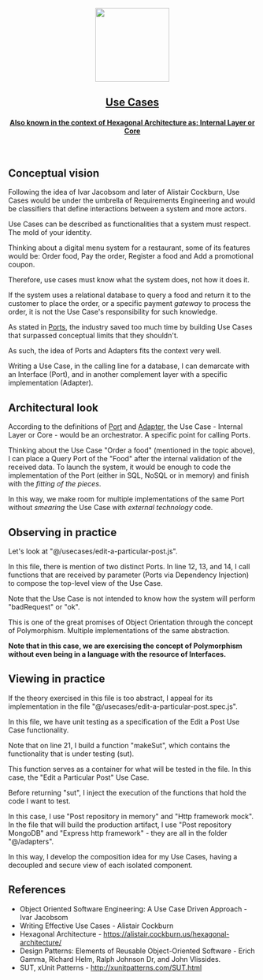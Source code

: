 <p align="center">
  <a href="https://pedromoraisf.medium.com">
    <img src="https://ouch-cdn2.icons8.com/W4rsar4DB9mqC4ftdCnIwiup-9uaGC1LT-aHrnJKuQg/rs:fit:610:580/czM6Ly9pY29uczgu/b3VjaC1wcm9kLmFz/c2V0cy9wbmcvMzAz/LzY3YjNiMmY5LTQ2/N2YtNGYxNi1hYzYw/LWE3NjUwYTI3NTUw/Zi5wbmc.png" height="150">
    <h2 align="center">Use Cases</h2>
    <h4 align="center">Also known in the context of Hexagonal Architecture as: Internal Layer or Core</h4>
  </a>
</p>
<br />

## Conceptual vision

Following the idea of Ivar Jacobsom and later of Alistair Cockburn, Use Cases would be under the umbrella of Requirements Engineering and would be classifiers that define interactions between a system and more actors.

Use Cases can be described as functionalities that a system must respect. The mold of your identity.

Thinking about a digital menu system for a restaurant, some of its features would be: Order food, Pay the order, Register a food and Add a promotional coupon.

Therefore, use cases must know what the system does, not how it does it.

If the system uses a relational database to query a food and return it to the customer to place the order, or a specific payment _gateway_ to process the order, it is not the Use Case's responsibility for such knowledge.

As stated in [Ports](./../ports/readme.md), the industry saved too much time by building Use Cases that surpassed conceptual limits that they shouldn't.

As such, the idea of Ports and Adapters fits the context very well.

Writing a Use Case, in the calling line for a database, I can demarcate with an Interface (Port), and in another complement layer with a specific implementation (Adapter).

## Architectural look

According to the definitions of [Port](./../ports/readme.md) and [Adapter](./../adapters/readme.md), the Use Case - Internal Layer or Core - would be an orchestrator. A specific point for calling Ports.

Thinking about the Use Case "Order a food" (mentioned in the topic above), I can place a Query Port of the "Food" after the internal validation of the received data. To launch the system, it would be enough to code the implementation of the Port (either in SQL, NoSQL or in memory) and finish with the _fitting of the pieces_.

In this way, we make room for multiple implementations of the same Port without _smearing_ the Use Case with _external technology_ code.

## Observing in practice

Let's look at "@/usecases/edit-a-particular-post.js".

In this file, there is mention of two distinct Ports. In line 12, 13, and 14, I call functions that are received by parameter (Ports via Dependency Injection) to compose the top-level view of the Use Case.

Note that the Use Case is not intended to know how the system will perform "badRequest" or "ok".

This is one of the great promises of Object Orientation through the concept of Polymorphism. Multiple implementations of the same abstraction.

**Note that in this case, we are exercising the concept of Polymorphism without even being in a language with the resource of Interfaces.**

## Viewing in practice

If the theory exercised in this file is too abstract, I appeal for its implementation in the file "@/usecases/edit-a-particular-post.spec.js".

In this file, we have unit testing as a specification of the Edit a Post Use Case functionality.

Note that on line 21, I build a function "makeSut", which contains the functionality that is under testing (sut).

This function serves as a container for what will be tested in the file. In this case, the "Edit a Particular Post" Use Case.

Before returning "sut", I inject the execution of the functions that hold the code I want to test.

In this case, I use "Post repository in memory" and "Http framework mock". In the file that will build the production artifact, I use "Post repository MongoDB" and "Express http framework" - they are all in the folder "@/adapters".

In this way, I develop the composition idea for my Use Cases, having a decoupled and secure view of each isolated component.

## References

- Object Oriented Software Engineering: A Use Case Driven Approach - Ivar Jacobsom
- Writing Effective Use Cases - Alistair Cockburn
- Hexagonal Architecture - <a href="https://alistair.cockburn.us/hexagonal-architecture/">https://alistair.cockburn.us/hexagonal-architecture/</a>
- Design Patterns: Elements of Reusable Object-Oriented Software - Erich Gamma, Richard Helm, Ralph Johnson Dr, and John Vlissides.
- SUT, xUnit Patterns - <a href="http://xunitpatterns.com/SUT.html">http://xunitpatterns.com/SUT.html</a>